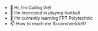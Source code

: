 - 👋 Hi, I’m Cường Việt
- 👀 I’m interested in playing football
- 🌱 I’m currently learning FPT Polytechnic
- 📫 How to reach me fb.com/vietdc97

